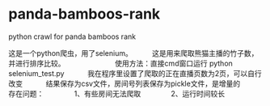 # panda-bamboos-rank
python crawl for panda bamboos rank

这是一个python爬虫，用了selenium。　　　
这是用来爬取熊猫主播的竹子数，并进行排序比较。　　　
　　　　
使用方法：直接cmd窗口运行 python selenium_test.py　　　
我在程序里设置了爬取的正在直播页数为2页，可以自行改变　　　
结果保存为csv文件，房间号列表保存为pickle文件，是增量的　　　
　　　
存在问题：　　　　
1、有些房间无法爬取　　　　
2、运行时间较长　　　　　
